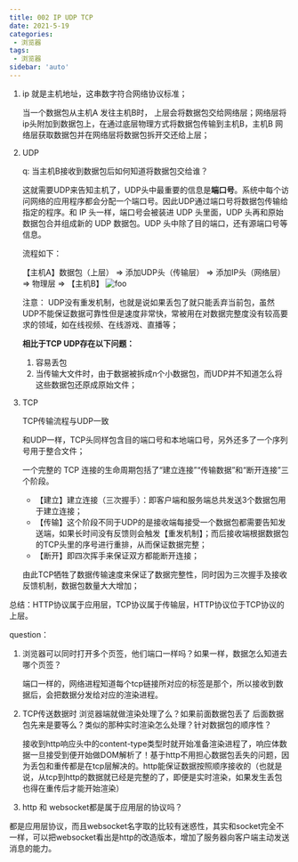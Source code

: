 ```yaml
---
title: 002 IP UDP TCP
date: 2021-5-19
categories: 
 - 浏览器
tags:
 - 浏览器
sidebar: 'auto'
---
```


1. ip 就是主机地址，这串数字符合网络协议标准；

   当一个数据包从主机A 发往主机B时， 上层会将数据包交给网络层；网络层将ip头附加到数据包上，在通过底层物理方式将数据包传输到主机B，主机B 网络层获取数据包并在网络层将数据包拆开交还给上层；

2. UDP

   q: 当主机B接收到数据包后如何知道将数据包交给谁？

   这就需要UDP来告知主机了，UDP头中最重要的信息是**端口号**。系统中每个访问网络的应用程序都会分配一个端口号。因此UDP通过端口号将数据包传输给指定的程序。和 IP 头一样，端口号会被装进 UDP 头里面，UDP 头再和原始数据包合并组成新的 UDP 数据包。UDP 头中除了目的端口，还有源端口号等信息。

   流程如下：

   【主机A】数据包（上层） => 添加UDP头（传输层）  =>  添加IP头（网络层）=> 物理层  => 【主机B】
   <img :src="$withBase('/brower/udp.png')" alt="foo">
   
   注意： UDP没有重发机制，也就是说如果丢包了就只能丢弃当前包，虽然UDP不能保证数据可靠性但是速度非常快，常被用在对数据完整度没有较高要求的领域，如在线视频、在线游戏、直播等；
   
   **相比于TCP UDP存在以下问题：**
   
   1. 容易丢包
   2. 当传输大文件时，由于数据被拆成n个小数据包，而UDP并不知道怎么将这些数据包还原成原始文件；
   
3. TCP

   TCP传输流程与UDP一致

   和UDP一样，TCP头同样包含目的端口号和本地端口号，另外还多了一个序列号用于整合文件；

   一个完整的 TCP 连接的生命周期包括了“建立连接”“传输数据”和“断开连接”三个阶段。

   - 【建立】建立连接（三次握手）：即客户端和服务端总共发送3个数据包用于建立连接；
   - 【传输】这个阶段不同于UDP的是接收端每接受一个数据包都需要告知发送端，如果长时间没有反馈则会触发【重发机制】；而后接收端根据数据包的TCP头里的序号进行重排，从而保证数据完整；
   - 【断开】即四次挥手来保证双方都能断开连接；

   由此TCP牺牲了数据传输速度来保证了数据完整性，同时因为三次握手及接收反馈机制，数据包数量大大增加；

总结：HTTP协议属于应用层，TCP协议属于传输层，HTTP协议位于TCP协议的上层。

question：

1. 浏览器可以同时打开多个页签，他们端口一样吗？如果一样，数据怎么知道去哪个页签？

   端口一样的，网络进程知道每个tcp链接所对应的标签是那个，所以接收到数据后，会把数据分发给对应的渲染进程。

2. TCP传送数据时 浏览器端就做渲染处理了么？如果前面数据包丢了 后面数据包先来是要等么？类似的那种实时渲染怎么处理？针对数据包的顺序性？

   接收到http响应头中的content-type类型时就开始准备渲染进程了，响应体数据一旦接受到便开始做DOM解析了！基于http不用担心数据包丢失的问题，因为丢包和重传都是在tcp层解决的。http能保证数据按照顺序接收的（也就是说，从tcp到http的数据就已经是完整的了，即便是实时渲染，如果发生丢包也得在重传后才能开始渲染）

3.  http 和 websocket都是属于应用层的协议吗？

   都是应用层协议，而且websocket名字取的比较有迷惑性，其实和socket完全不一样，可以把websocket看出是http的改造版本，增加了服务器向客户端主动发送消息的能力。


